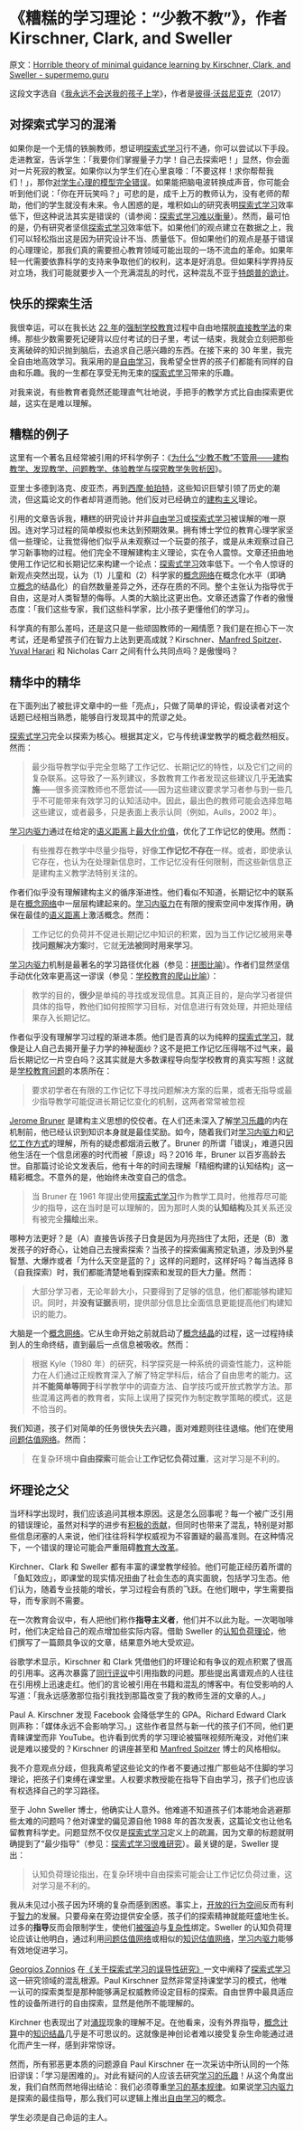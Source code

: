 # 《糟糕的学习理论：“少教不教”》，作者 Kirschner, Clark, and Sweller

原文：[Horrible theory of minimal guidance learning by Kirschner, Clark, and Sweller - supermemo.guru](https://supermemo.guru/wiki/Horrible_theory_of_minimal_guidance_learning_by_Kirschner,_Clark,_and_Sweller)

这段文字选自《[我永远不会送我的孩子上学](https://supermemo.guru/wiki/Problem_of_Schooling)》，作者是[彼得·沃兹尼亚克](https://supermemo.guru/wiki/Piotr_Wozniak)（2017）

## 对探索式学习的混淆

如果你是一个无情的铁腕教师，想证明[探索式学习](https://supermemo.guru/wiki/Discovery_learning)行不通，你可以尝试以下手段。走进教室，告诉学生：「我要你们掌握量子力学！自己去探索吧！」显然，你会面对一片死寂的教室。如果你以为学生们在心里哀嚎：「不要这样！求你帮帮我们！」，那你[对学生心理的模型完全错误](https://supermemo.guru/wiki/Educational_empathy)。如果能把脑电波转换成声音，你可能会听到他们说：「你在开玩笑吗？」可悲的是，成千上万的教师认为，没有老师的帮助，他们的学生就没有未来。令人困惑的是，堆积如山的研究表明[探索式学习](https://supermemo.guru/wiki/Discovery_learning)效率低下，但这种说法其实是错误的（请参阅：[探索式学习难以衡量](https://supermemo.guru/wiki/Discovery_learning_is_hard_to_measure)）。然而，最可怕的是，仍有研究者坚信[探索式学习](https://supermemo.guru/wiki/Discovery_learning)效率低下。如果他们的观点建立在数据之上，我们可以轻松指出这是因为研究设计不当、质量低下。但如果他们的观点是基于错误的心理理论，那我们真的需要担心教育领域可能出现的一场不流血的革命。如果年轻一代需要依靠科学的支持来争取他们的权利，这本是好消息。但如果科学界持反对立场，我们可能就要步入一个充满混乱的时代，这种混乱不亚于[特朗普的诡计](https://supermemo.guru/wiki/Donald_Trump)。

## 快乐的探索生活

我很幸运，可以在我长达 [22 年](https://supermemo.guru/wiki/My_qualifications)的[强制学校教育](https://supermemo.guru/wiki/Compulsory_schooling)过程中自由地摆脱[直接教学法](https://supermemo.guru/wiki/Direct_instruction)的束缚。那些少数需要死记硬背以应付考试的日子里，考试一结束，我就会立刻把那些支离破碎的知识抛到脑后，去追求自己感兴趣的东西。在接下来的 30 年里，我完全自由地高效学习。我采用的是[自由学习](https://supermemo.guru/wiki/Free_learning)，我希望全世界的孩子们都能有同样的自由和乐趣。我的一生都在享受无拘无束的[探索式学习](https://supermemo.guru/wiki/Discovery_learning)带来的乐趣。

对我来说，有些教育者竟然还能理直气壮地说，手把手的教学方式比自由探索更优越，这实在是难以理解。

## 糟糕的例子

这里有一个著名且经常被引用的坏科学例子：《[为什么“少教不教”不管用——建构教学、发现教学、问题教学、体验教学与探究教学失败析因](https://www.tandfonline.com/doi/abs/10.1207/s15326985ep4102_1)》。

亚里士多德到洛克、皮亚杰，再到[西摩·帕珀特](https://supermemo.guru/wiki/Seymour_Papert)，这些知识巨擘引领了历史的潮流，但这篇论文的作者却背道而驰。他们反对已经确立的[建构主义](https://en.wikipedia.org/wiki/Constructivism_(philosophy_of_education))理论。

引用的文章告诉我，糟糕的研究设计并非[自由学习](https://supermemo.guru/wiki/Free_learning)或[探索式学习](https://supermemo.guru/wiki/Discovery_learning)被误解的唯一原因。连对学习过程的简单模拟也未达到预期效果。拥有博士学位的教育心理学家坚信一些理论，让我觉得他们似乎从未观察过一个玩耍的孩子，或是从未观察过自己学习新事物的过程。他们完全不理解建构主义理论，实在令人震惊。文章还扭曲地使用工作记忆和长期记忆来构建一个论点：[探索式学习](https://supermemo.guru/wiki/Discovery_learning)效率低下。一个令人惊讶的新观点突然出现，认为（1）儿童和（2）科学家的[概念网络](https://supermemo.guru/wiki/Concept_network)在概念化水平（即确立[概念](https://supermemo.guru/wiki/Concept)的结晶化）的自然数量差异之外，还存在质的不同。整个主张认为指导优于自由，这是对人类智慧的侮辱。人类的大脑比这更出色。文章还透露了作者的傲慢态度：「我们这些专家，我们这些科学家，比小孩子更懂他们的学习」。

科学真的有那么差吗，还是这只是一些顽固教师的一厢情愿？我们是在担心下一次考试，还是希望孩子们在智力上达到更高成就？Kirschner、[Manfred Spitzer](https://supermemo.guru/wiki/Manfred_Spitzer)、[Yuval Harari](https://supermemo.guru/wiki/Yuval_Harari) 和 Nicholas Carr 之间有什么共同点吗？是傲慢吗？

## 精华中的精华

在下面列出了被批评文章中的一些「亮点」，只做了简单的评论，假设读者对这个话题已经相当熟悉，能够自行发现其中的荒谬之处。

[探索式学习](https://supermemo.guru/wiki/Discovery_learning)完全以探索为核心。根据其定义，它与传统课堂教学的概念截然相反。然而：

> 最少指导教学似乎完全忽略了工作记忆、长期记忆的特性，以及它们之间的复杂联系。这导致了一系列建议，多数教育工作者发现这些建议几乎**无法实施**——很多资深教师也不愿尝试——因为这些建议要求学习者参与到一些几乎不可能带来有效学习的认知活动中。因此，最出色的教师可能会选择忽略这些建议，或者最多，只是表面上表示认同（例如，Aulls，2002 年）。

[学习内驱力](https://supermemo.guru/wiki/Learn_drive)通过在给定的[语义距离](https://supermemo.guru/wiki/Semantic_distance)上[最大化价值](https://supermemo.guru/wiki/Knowledge_valuation_network)，优化了工作记忆的使用。然而：

> 有些推荐在教学中尽量少指导，好像**工作记忆不存在**一样。或者，即使承认它存在，也认为在处理新信息时，工作记忆没有任何限制，而这些新信息正是建构主义教学法特别关注的。

作者们似乎没有理解建构主义的循序渐进性。他们看似不知道，长期记忆中的联系是在[概念网络](https://supermemo.guru/wiki/Concept_network)中一层层构建起来的。[学习内驱力](https://supermemo.guru/wiki/Learn_drive)在有限的搜索空间中发挥作用，确保在最佳的[语义距离](https://supermemo.guru/wiki/Semantic_distance)上激活概念。然而：

> 工作记忆的负荷并不促进长期记忆中知识的积累，因为当工作记忆被用来**寻找问题解决方案**时，它就**无法被同时用来学习**。

[学习内驱力](https://supermemo.guru/wiki/Learn_drive)机制是最著名的学习路径优化器（参见：[拼图比喻](https://supermemo.guru/wiki/Jigsaw_puzzle_metaphor)）。作者们显然坚信手动优化效率更高这一谬误（参见：[学校教育的爬山比喻](https://supermemo.guru/wiki/Mountain_climb_metaphor_of_schooling)）：

> 教学的目的，**很少**是单纯的寻找或发现信息。其真正目的，是向学习者提供具体的指导，教他们如何按照学习目标，对信息进行有效处理，并把处理结果存入长期记忆。

作者似乎没有理解学习过程的渐进本质。他们是否真的以为纯粹的[探索式学习](https://supermemo.guru/wiki/Discovery_learning)，就像是让人自己去揭开量子力学的神秘面纱？这不是把工作记忆压得喘不过气来，最后长期记忆一片空白吗？这其实就是大多数课程导向型学校教育的真实写照！这就是[学校教育问题](https://supermemo.guru/wiki/Problem_of_schooling)的本质所在：

> 要求初学者在有限的工作记忆下寻找问题解决方案的后果，或者无指导或最少指导教学可能促进长期记忆变化的机制，这两者常常被忽视

[Jerome Bruner](https://en.wikipedia.org/wiki/Jerome_Bruner) 是建构主义思想的佼佼者。在人们还未深入了解[学习乐趣](https://supermemo.guru/wiki/Pleasure_of_learning)的内在机制前，他已经认识到知识本身就是最佳奖励。如今，随着我们对[学习内驱力](https://supermemo.guru/wiki/Learn_drive)和[记忆工作方式](https://supermemo.guru/wiki/Neurostatistical_model_of_memory)的理解，所有的疑虑都烟消云散了。Bruner 的所谓「错误」，难道只因他生活在一个信息闭塞的时代而被「原谅」吗？2016 年，Bruner 以百岁高龄去世。自那篇讨论论文发表后，他有十年的时间去理解「精细构建的认知结构」这一精彩概念。不意外的是，他始终未改变自己的信念。

> 当 Bruner 在 1961 年提出使用[探索式学习](https://supermemo.guru/wiki/Discovery_learning)作为教学工具时，他推荐尽可能少的指导，这在当时是可以理解的，因为那时人类的**认知结构**及其关系还没有被完全**描绘**出来。

哪种方法更好？是（A）直接告诉孩子日食是因为月亮挡住了太阳，还是（B）激发孩子的好奇心，让她自己去搜索探索？当孩子的探索偏离预定轨道，涉及到外星智慧、大爆炸或者「为什么天空是蓝的？」这样的问题时，这样好吗？每当选择 B（自我探索）时，我们都能清楚地看到探索和发现的巨大力量。然而：

> 大部分学习者，无论年龄大小，只要得到了足够的信息，他们都能够构建知识。同时，并**没有证据**表明，提供部分信息比全面信息更能提高他们构建知识的能力。

大脑是一个[概念网络](https://supermemo.guru/wiki/Concept_network)。它从生命开始之前就启动了[概念结晶](https://supermemo.guru/wiki/Generalization)的过程，这一过程持续到人的生命终结，直到最后一点信息被吸收。然而：

> 根据 Kyle（1980 年）的研究，科学探究是一种系统的调查性能力，这种能力在人们通过正规教育深入了解了特定学科后，结合了自由思考的能力。这并**不能简单等同于**科学教学中的调查方法、自学技巧或开放式教学方法。那些混淆这两者的教育者，实际上误用了探究作为制定教学策略的模式，这是不恰当的。

我们知道，孩子们对简单的任务很快失去兴趣，面对难题则往往退缩。他们在使用[问题估值网络](https://supermemo.guru/wiki/Problem_valuation_network)。然而：

> 在复杂环境中**自由探索**可能会让**工作记忆负荷过重**，这对学习是不利的。

## 坏理论之父

当坏科学出现时，我们应该追问其根本原因。这是怎么回事呢？每一个被广泛引用的错误理论，虽然对科学的进步有[积极的贡献](https://supermemo.guru/wiki/Value_of_wrong_models)，但同时也带来了混乱，特别是对那些信息闭塞的人来说，他们往往将科学权威视为不容置疑的最高准则。在这种情况下，一个错误的理论可能会严重阻碍[教育大改革](https://supermemo.guru/wiki/Grand_Education_Reform)。

Kirchner、Clark 和 Sweller 都有丰富的课堂教学经验。他们可能正经历着所谓的「鱼缸效应」，即课堂的现实情况扭曲了社会生态的真实面貌，包括学习生态。他们认为，随着专业技能的增长，学习过程会有质的飞跃。在他们眼中，学生需要指导，而专家则不需要。

在一次教育会议中，有人把他们称作**指导主义者**，他们并不以此为耻。一次喝咖啡时，他们决定给自己的观点增加些实际内容。借助 Sweller 的[认知负荷理论](https://supermemo.guru/wiki/Cognitive_load_theory)，他们撰写了一篇颇具争议的文章，结果意外地大受欢迎。

谷歌学术显示，Kirschner 和 Clark 凭借他们的坏理论和有争议的观点积累了很高的引用率。这再次暴露了[同行评议](https://supermemo.guru/wiki/Peer_review)中引用指数的问题。那些提出离谱观点的人往往在引用榜上迅速走红。他们的言论被引用在书籍和混乱的博客中。有位受影响的人写道：「我永远感激那位指引我找到那篇改变了我的教师生涯的文章的人。」

Paul A. Kirschner 发现 Facebook 会降低学生的 GPA。Richard Edward Clark 则声称：「媒体永远不会影响学习。」这些作者显然与新一代的孩子们不同，他们更青睐课堂而非 YouTube。也许看到优秀的学习理论被猫咪视频所淹没，对他们来说是难以接受的？Kirschner 的讲座甚至和 [Manfred Spitzer](https://supermemo.guru/wiki/Manfred_Spitzer) 博士的风格相似。

我不介意观点分歧，但我真希望这些论文的作者不要通过推广那些站不住脚的学习理论，把孩子们束缚在课堂里。人权要求教授能在指导下自由学习，孩子们也应该有权选择自己的学习路径。

至于 John Sweller 博士，他确实让人意外。他难道不知道孩子们本能地会逃避那些太难的问题吗？他对课堂的偏见源自他 1988 年的首次发表，这篇论文也让他名留教育科学史。问题显然不仅仅是[探索式学习](https://supermemo.guru/wiki/Discovery_learning)定义上的疏漏，因为文章的标题就明确提到了“最少指导”（参见：[探索式学习很难研究](https://supermemo.guru/wiki/It_is_hard_to_research_discovery_learning)）。最关键的是，Sweller 提出：

> 认知负荷理论指出，在复杂环境中自由探索可能会让工作记忆负荷过重，这对学习是不利的。

我从未见过小孩子因为环境的复杂而感到困惑。事实上，[开放的行为空间](https://supermemo.guru/wiki/Open_behavioral_spaces)反而有利于[智力](https://supermemo.guru/wiki/Intelligence)的发展。只要母亲在旁边提供安全感，孩子们的探索精神就能旺盛地生长。过多的**指导**反而会限制学生，使他们[被强迫](https://supermemo.guru/wiki/Coercive_learning)与[复杂性](https://supermemo.guru/wiki/Complexity)绑定。Sweller 的认知负荷理论应该让他明白，通过利用[问题估值网络](https://supermemo.guru/wiki/Problem_valuation_network)或相似的[知识估值网络](https://supermemo.guru/wiki/Knowledge_valuation_network)，[学习内驱力](https://supermemo.guru/wiki/Learn_drive)能够有效地促进学习。

[Georgios Zonnios](https://supermemo.guru/wiki/Georgios_Zonnios) 在[《关于探索式学习的误导性研究》](https://supermemo.guru/wiki/It_is_hard_to_research_discovery_learning)一文中阐释了[探索式学习](https://supermemo.guru/wiki/Discovery_learning)这一研究领域的混乱根源。Paul Kirschner 显然非常坚持课堂学习的模式，他唯一认可的探索类型是那种能够满足权威教师设定目标的探索。自由世界中最具适应性的设备所进行的自由探索，显然是他所不能理解的。

Kirchner 也表现出了对[涌现](https://supermemo.guru/wiki/Emergence)现象的理解不足。在他看来，没有外界指导，[概念计算](https://supermemo.guru/wiki/Conceptual_computation)中的[知识结晶](https://supermemo.guru/wiki/Crystallization_of_knowledge)几乎是不可思议的。这就像是神创论者难以接受复杂生命能通过进化而产生一样，感到非常惊讶。

然而，所有邪恶更本质的问题源自 Paul Kirschner 在一次采访中所认同的一个陈旧谬误：「学习是困难的」。对此有疑问的人应该去研究[学习的乐趣](https://supermemo.guru/wiki/Pleasure_of_learning)！从这个角度出发，我们自然而然地得出结论：我们必须尊重[学习的基本规律](https://supermemo.guru/wiki/Fundamental_law_of_learning)。如果说[学习内驱力](https://supermemo.guru/wiki/Learn_drive)是探索的最佳指导，那么我们可以逻辑上推出[自由学习](https://supermemo.guru/wiki/Free_learning)的概念。

学生必须是自己命运的主人。